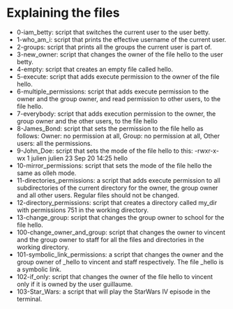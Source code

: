 # Explaining the files
* 0-iam_betty: script that switches the current user to the user betty.
* 1-who_am_i: script that prints the effective username of the current user.
* 2-groups: script that prints all the groups the current user is part of.
* 3-new_owner: script that changes the owner of the file hello to the user betty.
* 4-empty: script that creates an empty file called hello.
* 5-execute: script that adds execute permission to the owner of the file hello.
* 6-multiple_permissions: script that adds execute permission to the owner and the group owner, and read permission to other users, to the file hello.
* 7-everybody: script that adds execution permission to the owner, the group owner and the other users, to the file hello
* 8-James_Bond: script that sets the permission to the file hello as follows: Owner: no permission at all, Group: no permission at all, Other users: all the permissions.
* 9-John_Doe: script that sets the mode of the file hello to this: -rwxr-x-wx 1 julien julien 23 Sep 20 14:25 hello
* 10-mirror_permissions: script that sets the mode of the file hello the same as olleh mode.
* 11-directories_permissions: a script that adds execute permission to all subdirectories of the current directory for the owner, the group owner and all other users. Regular files should not be changed.
* 12-directory_permissions: script that creates a directory called my_dir with permissions 751 in the working directory.
* 13-change_group: script that changes the group owner to school for the file hello.
* 100-change_owner_and_group: script that changes the owner to vincent and the group owner to staff for all the files and directories in the working directory.
* 101-symbolic_link_permissions: a script that changes the owner and the group owner of _hello to vincent and staff respectively. The file _hello is a symbolic link.
* 102-if_only: script that changes the owner of the file hello to vincent only if it is owned by the user guillaume.
* 103-Star_Wars: a script that will play the StarWars IV episode in the terminal.
